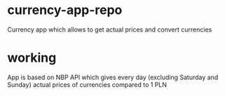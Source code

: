# currency-app-repo
Currency app which allows to get actual prices and convert currencies
# working
App is based on NBP API which gives every day (excluding Saturday and Sunday) actual prices of currencies compared to 1 PLN
